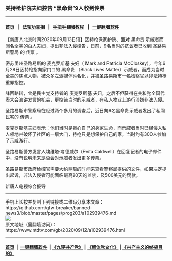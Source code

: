 ### 美持枪护院夫妇控告  “黑命贵”9人收到传票
------------------------

#### [首页](https://github.com/gfw-breaker/banned-news3/blob/master/README.md) &nbsp;&nbsp;|&nbsp;&nbsp; [法轮功真相](https://github.com/begood0513/basic/blob/master/README.md)  &nbsp;&nbsp;|&nbsp;&nbsp; [手把手翻墙教程](https://github.com/gfw-breaker/guides/wiki)  &nbsp;&nbsp;|&nbsp;&nbsp; [一键翻墙软件](https://github.com/gfw-breaker/nogfw/blob/master/README.md)  



<div><div class="post_content" itemprop="articleBody">
 <p>
  【新唐人北京时间2020年09月13日讯】因持枪保家护院、面对
  <ok href="https://www.ntdtv.com/gb/黑命贵.htm">
   黑命贵
  </ok>
  示威者而闻名全美的白人夫妇，提出非法入侵控告，日前，9名当时的抗议者已收到
  <ok href="https://www.ntdtv.com/gb/圣路易斯警局.htm">
   圣路易斯警局
  </ok>
  的
  <ok href="https://www.ntdtv.com/gb/传票.htm">
   传票
  </ok>
  。
 </p>
 <p>
  密苏里州圣路易斯的
  <ok href="https://www.ntdtv.com/gb/麦克罗斯基.htm">
   麦克罗斯基
  </ok>
  夫妇（ Mark and Patricia McCloskey），今年6月28日因持枪指向家门口的
  <ok href="https://www.ntdtv.com/gb/黑命贵.htm">
   黑命贵
  </ok>
  （Black Lives Matter）示威者，而成为当时全美的焦点人物，被众多左派媒体污名化，并被圣路易斯市一名检察官以非法持枪重罪指控。
 </p>
 <p>
  峰回路转，曾是民主党支持者的
  <ok href="https://www.ntdtv.com/gb/麦克罗斯基.htm">
   麦克罗斯基
  </ok>
  夫妇，之后不但获得在共和党全国代表大会演讲发言的机会，更控告当时的示威者，在私人物业上游行涉嫌非法入侵。
 </p>
 <p>
  圣路易斯市警察局在经过两个多月的调查后，近日向9名黑命贵示威者发出了私闯民宅的
  <ok href="https://www.ntdtv.com/gb/传票.htm">
   传票
  </ok>
  。
 </p>
 <p>
  麦克罗斯基夫妇表示：他们当时是担心自己的身家生命，而示威者当时已经侵入私人领地并破坏了社区的一扇大门，持枪只是想保护自己的家。当时约有300人参加了示威游行。
 </p>
 <p>
  圣路易斯警方发言人埃维塔·考德威尔（Evita Caldwell）在回复记者的电子邮件中，没有说明未来是否会对示威者发出更多传票。
 </p>
 <p>
  圣路易斯市政府检控官需要大约两周的时间来查看警察局提供的文件，如果决定提出起诉，非法入侵者可能面临最高90天的监禁，及500美元的罚款。
 </p>
 <p>
  新唐人电视综合报导
 </p>
 <div class="single_ad">
 </div>
</div>
</div>
<hr/>
手机上长按并复制下列链接或二维码分享本文章：<br/>
https://github.com/gfw-breaker/banned-news3/blob/master/pages/prog203/a102939476.md <br/>
<a href='https://github.com/gfw-breaker/banned-news3/blob/master/pages/prog203/a102939476.md'><img src='https://github.com/gfw-breaker/banned-news3/blob/master/pages/prog203/a102939476.md.png'/></a> <br/>
原文地址（需翻墙访问）：https://www.ntdtv.com/gb/2020/09/12/a102939476.html


------------------------
#### [首页](https://github.com/gfw-breaker/banned-news3/blob/master/README.md) &nbsp;|&nbsp; [一键翻墙软件](https://github.com/gfw-breaker/nogfw/blob/master/README.md) &nbsp;| [《九评共产党》](https://github.com/gfw-breaker/9ping.md/blob/master/README.md#九评之一评共产党是什么) | [《解体党文化》](https://github.com/gfw-breaker/jtdwh.md/blob/master/README.md) | [《共产主义的终极目的》](https://github.com/gfw-breaker/gczydzjmd.md/blob/master/README.md)


<img src='http://gfw-breaker.win/banned-news3/pages/prog203/a102939476.md' width='0px' height='0px'/>